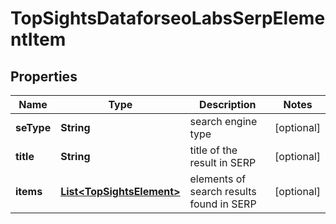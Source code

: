 

# TopSightsDataforseoLabsSerpElementItem


## Properties

| Name | Type | Description | Notes |
|------------ | ------------- | ------------- | -------------|
|**seType** | **String** | search engine type |  [optional] |
|**title** | **String** | title of the result in SERP |  [optional] |
|**items** | [**List&lt;TopSightsElement&gt;**](TopSightsElement.md) | elements of search results found in SERP |  [optional] |



